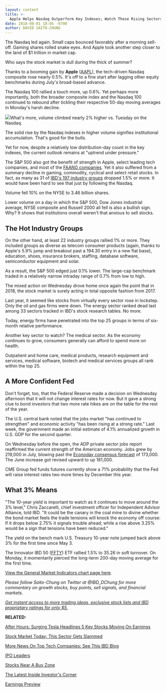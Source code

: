 ```yaml
---
layout: content
title: >-
  Apple Helps Nasdaq Outperform Key Indexes; Watch These Rising Sectors
date: 2018-08-01 18:05 -0700
author: DAVID SAITO-CHUNG
---
```






The Nasdaq led again. Small caps bounced favorably after a morning sell-off. Gaming shares rolled snake eyes. And Apple took another step closer to the land of $1 trillion in market cap.


Who says the stock market is dull during the thick of summer?


Thanks to a booming gain by **Apple** ([AAPL](https://research.investors.com/quote.aspx?symbol=AAPL)), the tech-driven Nasdaq composite rose nearly 0.5%. It's off to a fine start after lagging other equity benchmarks during July's broad-based advance.


The Nasdaq 100 rallied a touch more, up 0.6%. Yet perhaps more importantly, both the broader composite index and the Nasdaq 100 continued to rebound after tickling their respective 50-day moving averages in Monday's harsh decline.


![](https://www.investors.com/wp-content/uploads/2018/08/MP_08011818-182x300.jpg)What's more, volume climbed nearly 2% higher vs. Tuesday on the Nasdaq.


The solid rise by the Nasdaq indexes in higher volume signifies institutional accumulation. That's good for the bulls.


Yet for now, despite a relatively low distribution-day count in the key indexes, the current outlook remains at "uptrend under pressure."


The S&P 500 also got the benefit of strength in Apple, select leading tech companies, and most of the [FAANG companies](https://www.investors.com/news/technology/fang-stocks-news-quotes-facebook-amazon-netflix-google/). Yet it also suffered from a summary decline in gaming, commodity, cyclical and select retail stocks. In fact, as many as 31 of [IBD's 197 industry groups](https://www.investors.com/ibd-data-tables/) dropped 1.5% or more. It would have been hard to see that just by following the Nasdaq.


Volume fell 10% on the NYSE to 3.46 billion shares.


Lower volume on a day in which the S&P 500, Dow Jones industrial average, NYSE composite and Russell 2000 all fell is also a bullish sign. Why? It shows that institutions overall weren't that anxious to sell stocks.


The Hot Industry Groups
-----------------------


On the other hand, at least 22 industry groups rallied 1% or more. They included groups as diverse as telecom consumer products (again, thanks to Apple's 5.9% jump and breakout past a 194.30 entry in a new flat base), education, shoes, insurance brokers, staffing, database software, semiconductor equipment and solar.


As a result, the S&P 500 edged just 0.1% lower. The large-cap benchmark traded in a relatively narrow intraday range of 0.7% from low to high.


The mixed action on Wednesday drove home once again the point that in 2018, the stock market is surely acting in total opposite fashion from 2017.


Last year, it seemed like stocks from virtually every sector rose in lockstep. Only the oil and gas firms were down. The energy sector ranked dead last among 33 sectors tracked in IBD's stock research tables. No more.


Today, energy firms have penetrated into the top 25 groups in terms of six-month relative performance.


Another key sector to watch? The medical sector. As the economy continues to grow, consumers generally can afford to spend more on health.


Outpatient and home care, medical products, research equipment and services, medical software, biotech and medical services groups all rank within the top 25.


A More Confident Fed
--------------------


Don't forget, too, that the Federal Reserve made a decision on Wednesday afternoon that it will not change interest rates for now. But it gave a strong clue to bond investors that two more rate hikes are on the table for the rest of the year.


The U.S. central bank noted that the jobs market "has continued to strengthen" and economic activity "has been rising at a strong rate." Last week, the government made an initial estimate of 4.1% annualized growth in U.S. GDP for the second quarter.


On Wednesday before the open, the ADP private sector jobs report reaffirmed the current strength of the American economy. Jobs grew by 219,000 in July, blowing past the [Econoday consensus forecast](https://research.investors.com/economic-calendar/) of 173,000. The June increase got revised upward to up 181,000.


CME Group fed funds futures currently show a 71% probability that the Fed will raise interest rates two more times by December this year.


What 3% Means
-------------


"The 10-year yield is important to watch as it continues to move around the 3% level," Chris Zaccarelli, chief investment officer for Independent Advisor Alliance, told IBD. "It could be the canary in the coal mine to divine whether the bond market feels the trade tensions will knock the economy off course: If it drops below 2.75% it signals trouble ahead; while a rise above 3.25% would be a sign that tensions have been reduced."


The yield on the bench mark U.S. Treasury 10-year note jumped back above 3% for the first time since May 3.


The Innovator IBD 50 ([FFTY](https://research.investors.com/quote.aspx?symbol=FFTY)) ETF rallied 1.5% to 35.26 in soft turnover. On Monday, it momentarily pierced the long-term 200-day moving average for the first time.


[View the General Market Indicators chart page here](https://www.investors.com/wp-content/uploads/2018/08/IBD0108152458GMI.pdf).


*Please follow Saito-Chung on Twitter at @IBD\_DChung for more commentary on growth stocks, buy points, sell signals, and financial markets.*


[*Get instant access to more trading ideas, exclusive stock lists and IBD proprietary ratings for only $5.*](https://shop.investors.com/offer/splashresponsive.aspx?id=ibddigital-profit&src=A00433A&intcode=IntContentArticle)


**RELATED:**


[After Hours: Surging Tesla Headlines 5 Key Stocks Moving On Earnings](https://www.investors.com/market-trend/stock-market-today/dow-jones-futures-tesla-stock-square-wynn-fortinet-stock/)


[Stock Market Today: This Sector Gets Slammed](https://www.investors.com/market-trend/stock-market-today/apple-paycom-surge-dow-jones/)


[More News On Top Tech Companies: See This IBD Blog](https://www.investors.com/category/news/technology/click/)


[IPO Leaders](https://research.investors.com/stock-lists/ipo-leaders/)


[Stocks Near A Buy Zone](https://www.investors.com/category/stock-lists/stocks-near-a-buy-zone/)


[The Latest Inside Investor's Corner](https://www.investors.com/category/how-to-invest/investors-corner/)


[Earnings Preview](https://www.investors.com/research/earnings-calendar-analyst-estimates-stocks-to-watch/)




